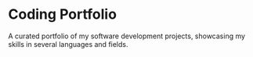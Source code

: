 # Coding Portfolio
A curated portfolio of my software development projects, showcasing my skills in several languages and fields. 

